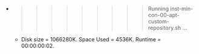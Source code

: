 * >>>>>>>>> Running inst-min-con-00-apt-custom-repository.sh ...
  * Disk size = 1066280K. Space Used = 4536K. Runtime = 00:00:00:02.
